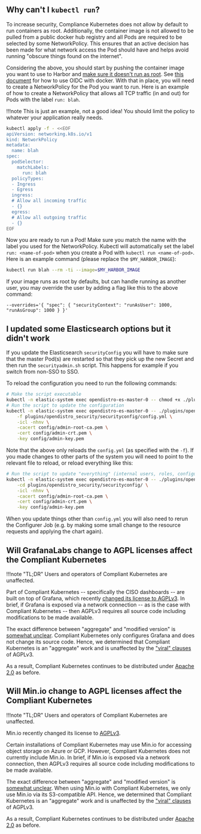 ## Why can't I `kubectl run`?

To increase security, Compliance Kubernetes does not allow by default to run containers as root.
Additionally, the container image is not allowed to be pulled from a public docker hub registry and all Pods are required to be selected by some NetworkPolicy.
This ensures that an active decision has been made for what network access the Pod should have and helps avoid running "obscure things found on the internet".

Considering the above, you should start by pushing the container image you want to use to Harbor and [make sure it doesn't run as root][docker-user].
See [this document][harbor-oidc-docker] for how to use OIDC with docker.
With that in place, you will need to create a NetworkPolicy for the Pod you want to run.
Here is an example of how to create a NetworkPolicy that allows all TCP traffic (in and out) for Pods with the label `run: blah`.

!!!note
    This is just an example, not a good idea!
    You should limit the policy to whatever your application really needs.

```bash
kubectl apply -f - <<EOF
apiVersion: networking.k8s.io/v1
kind: NetworkPolicy
metadata:
  name: blah
spec:
  podSelector:
    matchLabels:
      run: blah
  policyTypes:
  - Ingress
  - Egress
  ingress:
  # Allow all incoming traffic
  - {}
  egress:
  # Allow all outgoing traffic
  - {}
EOF
```

Now you are ready to run a Pod!
Make sure you match the name with the label you used for the NetworkPolicy.
Kubectl will automatically set the label `run: <name-of-pod>` when you create a Pod with `kubectl run <name-of-pod>`.
Here is an example command (please replace the `$MY_HARBOR_IMAGE`):

```bash
kubectl run blah --rm -ti --image=$MY_HARBOR_IMAGE
```

If your image runs as root by defaults, but can handle running as another user, you may override the user by adding a flag like this to the above command:

```
--overrides='{ "spec": { "securityContext": "runAsUser": 1000, "runAsGroup": 1000 } }'
```

[harbor-oidc-docker]: https://goharbor.io/docs/1.10/administration/configure-authentication/oidc-auth/#using-oidc-from-the-docker-or-helm-cli
[docker-user]: https://docs.docker.com/develop/develop-images/dockerfile_best-practices/#user

## I updated some Elasticsearch options but it didn't work

If you update the Elasticsearch `securityConfig` you will have to make sure that the master Pod(s) are restarted so that they pick up the new Secret and then run the `securityadmin.sh` script.
This happens for example if you switch from non-SSO to SSO.

To reload the configuration you need to run the following commands:

```bash
# Make the script executable
kubectl -n elastic-system exec opendistro-es-master-0 -- chmod +x ./plugins/opendistro_security/tools/securityadmin.sh
# Run the script to update the configuration
kubectl -n elastic-system exec opendistro-es-master-0 -- ./plugins/opendistro_security/tools/securityadmin.sh \
    -f plugins/opendistro_security/securityconfig/config.yml \
    -icl -nhnv \
    -cacert config/admin-root-ca.pem \
    -cert config/admin-crt.pem \
    -key config/admin-key.pem
```

Note that the above only reloads the `config.yml` (as specified with the `-f`).
If you made changes to other parts of the system you will need to point to the relevant file to reload, or reload everything like this:

```bash
# Run the script to update "everything" (internal users, roles, configuration, etc.)
kubectl -n elastic-system exec opendistro-es-master-0 -- ./plugins/opendistro_security/tools/securityadmin.sh \
    -cd plugins/opendistro_security/securityconfig/ \
    -icl -nhnv \
    -cacert config/admin-root-ca.pem \
    -cert config/admin-crt.pem \
    -key config/admin-key.pem
```

When you update things other than `config.yml` you will also need to rerun the Configurer Job (e.g. by making some small change to the resource requests and applying the chart again).

## Will GrafanaLabs change to AGPL licenses affect the Compliant Kubernetes

!!!note "TL;DR"
    Users and operators of Compliant Kubernetes are unaffected.

Part of Compliant Kubernetes -- specifically the CISO dashboards -- are built on top of Grafana, which recently [changed its license to AGPLv3](https://grafana.com/blog/2021/04/20/grafana-loki-tempo-relicensing-to-agplv3/). In brief, if Grafana is exposed via a network connection -- as is the case with Compliant Kubernetes -- then AGPLv3 requires all source code including modifications to be made available.

The exact difference between "aggregate" and "modified version" is [somewhat unclear](https://www.gnu.org/licenses/gpl-faq.en.html#MereAggregation). Compliant Kubernetes only configures Grafana and does not change its source code. Hence, we determined that Compliant Kubernetes is an "aggregate" work and is unaffected by the ["viral" clauses](https://en.wikipedia.org/wiki/Viral_license) of AGPLv3.

As a result, Compliant Kubernetes continues to be distributed under [Apache 2.0](https://www.apache.org/licenses/LICENSE-2.0) as before.

## Will Min.io change to AGPL licenses affect the Compliant Kubernetes

!!!note "TL;DR"
    Users and operators of Compliant Kubernetes are unaffected.

Min.io recently changed its license to [AGPLv3](https://blog.min.io/from-open-source-to-free-and-open-source-minio-is-now-fully-licensed-under-gnu-agplv3/).

Certain installations of Compliant Kubernetes may use Min.io for accessing object storage on Azure or GCP. However, Compliant Kubernetes does not currently include Min.io. In brief, if Min.io is exposed via a network connection, then AGPLv3 requires all source code including modifications to be made available.

The exact difference between "aggregate" and "modified version" is [somewhat unclear](https://www.gnu.org/licenses/gpl-faq.en.html#MereAggregation). When using Min.io with Compliant Kubernetes, we only use Min.io via its S3-compatible API. Hence, we determined that Compliant Kubernetes is an "aggregate" work and is unaffected by the ["viral" clauses](https://en.wikipedia.org/wiki/Viral_license) of AGPLv3.

As a result, Compliant Kubernetes continues to be distributed under [Apache 2.0](https://www.apache.org/licenses/LICENSE-2.0) as before.
